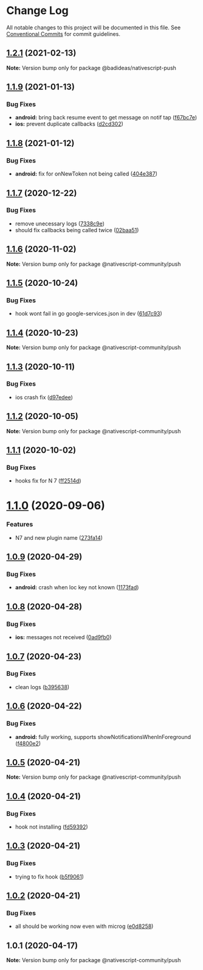 # Change Log

All notable changes to this project will be documented in this file.
See [Conventional Commits](https://conventionalcommits.org) for commit guidelines.

## [1.2.1](https://github.com/tylerflint/nativescript-push/compare/v1.1.9...v1.2.1) (2021-02-13)

**Note:** Version bump only for package @badideas/nativescript-push





## [1.1.9](https://github.com/farfromrefug/nativescript-push/compare/v1.1.8...v1.1.9) (2021-01-13)


### Bug Fixes

* **android:** bring back resume event to get message on notif tap ([f67bc7e](https://github.com/farfromrefug/nativescript-push/commit/f67bc7ed330ae850f21e3f2b21c45ac647083c07))
* **ios:** prevent duplicate callbacks ([d2cd302](https://github.com/farfromrefug/nativescript-push/commit/d2cd30269a0ca93c5aeb74656ef6fc1700649c68))





## [1.1.8](https://github.com/farfromrefug/nativescript-push/compare/v1.1.7...v1.1.8) (2021-01-12)


### Bug Fixes

* **android:** fix for onNewToken not being called ([404e387](https://github.com/farfromrefug/nativescript-push/commit/404e387db0ee290960f8f8aeddee3f3119f73836))





## [1.1.7](https://github.com/farfromrefug/nativescript-push/compare/v1.1.6...v1.1.7) (2020-12-22)


### Bug Fixes

* remove unecessary logs ([7338c9e](https://github.com/farfromrefug/nativescript-push/commit/7338c9e2a70aae8af5280d4ce37e05f9ac50bb61))
* should fix callbacks being called twice ([02baa51](https://github.com/farfromrefug/nativescript-push/commit/02baa515d04bf127aa0ccfb85f16a5faada698cd))





## [1.1.6](https://github.com/farfromrefug/nativescript-push/compare/v1.1.5...v1.1.6) (2020-11-02)

**Note:** Version bump only for package @nativescript-community/push





## [1.1.5](https://github.com/farfromrefug/nativescript-push/compare/v1.1.4...v1.1.5) (2020-10-24)


### Bug Fixes

* hook wont fail in go google-services.json in dev ([61d7c93](https://github.com/farfromrefug/nativescript-push/commit/61d7c934651f294e2a212a857a0c74672421eb0b))





## [1.1.4](https://github.com/farfromrefug/nativescript-push/compare/v1.1.3...v1.1.4) (2020-10-23)

**Note:** Version bump only for package @nativescript-community/push





## [1.1.3](https://github.com/farfromrefug/nativescript-push/compare/v1.1.2...v1.1.3) (2020-10-11)


### Bug Fixes

* ios crash fix ([d97edee](https://github.com/farfromrefug/nativescript-push/commit/d97edeedc085e2630bda121c691b49fdb832a980))





## [1.1.2](https://github.com/farfromrefug/nativescript-push/compare/v1.1.1...v1.1.2) (2020-10-05)

**Note:** Version bump only for package @nativescript-community/push





## [1.1.1](https://github.com/farfromrefug/nativescript-push/compare/v1.1.0...v1.1.1) (2020-10-02)


### Bug Fixes

* hooks fix for N 7 ([ff2514d](https://github.com/farfromrefug/nativescript-push/commit/ff2514d0d937e093068159c5d9efe8d94feddc36))





# [1.1.0](https://github.com/farfromrefug/nativescript-push/compare/v1.0.9...v1.1.0) (2020-09-06)


### Features

* N7 and new plugin name ([273fa14](https://github.com/farfromrefug/nativescript-push/commit/273fa142350595fe2aac06059babaa011b626579))





## [1.0.9](https://github.com/nativescript-community/push/compare/v1.0.8...v1.0.9) (2020-04-29)


### Bug Fixes

* **android:** crash when loc key not known ([1173fad](https://github.com/nativescript-community/push/commit/1173fadae2c62a700fc9c4ddab2dd8e6fc84b8ac))





## [1.0.8](https://github.com/nativescript-community/push/compare/v1.0.7...v1.0.8) (2020-04-28)


### Bug Fixes

* **ios:** messages not received ([0ad9fb0](https://github.com/nativescript-community/push/commit/0ad9fb0a0ce24a12928fb15b62baa1148aebabdb))





## [1.0.7](https://github.com/nativescript-community/push/compare/v1.0.6...v1.0.7) (2020-04-23)


### Bug Fixes

* clean logs ([b395638](https://github.com/nativescript-community/push/commit/b3956387da30076ff024f35583f8f4ee3893d220))





## [1.0.6](https://github.com/nativescript-community/push/compare/v1.0.5...v1.0.6) (2020-04-22)


### Bug Fixes

* **android:** fully working, supports showNotificationsWhenInForeground ([f4800e2](https://github.com/nativescript-community/push/commit/f4800e2ec6e09acf2f8b62278a6a7c3151c09727))





## [1.0.5](https://github.com/nativescript-community/push/compare/v1.0.4...v1.0.5) (2020-04-21)

**Note:** Version bump only for package @nativescript-community/push





## [1.0.4](https://github.com/nativescript-community/push/compare/v1.0.3...v1.0.4) (2020-04-21)


### Bug Fixes

* hook not installing ([fd59392](https://github.com/nativescript-community/push/commit/fd59392eca51359c4423d788eda86c127e035616))





## [1.0.3](https://github.com/nativescript-community/push/compare/v1.0.2...v1.0.3) (2020-04-21)


### Bug Fixes

* trying to fix hook ([b5f9061](https://github.com/nativescript-community/push/commit/b5f906113ad771a6348aad13f24f9d7631099855))





## [1.0.2](https://github.com/nativescript-community/push/compare/v1.0.1...v1.0.2) (2020-04-21)


### Bug Fixes

* all should be working now even with microg ([e0d8258](https://github.com/nativescript-community/push/commit/e0d8258352d3769eaec0d7bdd9e65c850ea77951))





## 1.0.1 (2020-04-17)

**Note:** Version bump only for package @nativescript-community/push
